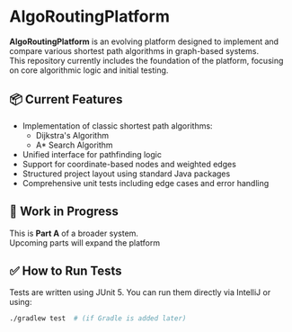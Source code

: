 # AlgoRoutingPlatform

**AlgoRoutingPlatform** is an evolving platform designed to implement and compare various shortest path algorithms in graph-based systems.  
This repository currently includes the foundation of the platform, focusing on core algorithmic logic and initial testing.

## 📦 Current Features

- Implementation of classic shortest path algorithms:
    - Dijkstra's Algorithm
    - A* Search Algorithm
- Unified interface for pathfinding logic
- Support for coordinate-based nodes and weighted edges
- Structured project layout using standard Java packages
- Comprehensive unit tests including edge cases and error handling

## 🚧 Work in Progress

This is **Part A** of a broader system.  
Upcoming parts will expand the platform

## ✅ How to Run Tests

Tests are written using JUnit 5. You can run them directly via IntelliJ or using:
```bash
./gradlew test  # (if Gradle is added later)